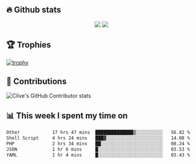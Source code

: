 ## &#128293; Github stats

<!-- GitHub Readme Streak Stats - https://github.com/DenverCoder1/github-readme-streak-stats -->
<p align="center">

<picture>
  <source 
    srcset="https://github-readme-stats.vercel.app/api?username=clivewalkden&count_private=true&show_icons=true&theme=darcula"
    media="(prefers-color-scheme: dark)"
  />
  <source
    srcset="https://github-readme-stats.vercel.app/api?username=clivewalkden&count_private=true&show_icons=true&theme=calm"
    media="(prefers-color-scheme: light), (prefers-color-scheme: no-preference)"
  />
  <img src="https://github-readme-stats.vercel.app/api?username=clivewalkden&count_private=true&show_icons=true&theme=darcula" />
</picture>

<a href="https://git.io/streak-stats" target="_blank">
  <img src="http://github-readme-streak-stats.herokuapp.com?user=clivewalkden&theme=darcula&date_format=j%20M%5B%20Y%5D" />
</a>

</p>

## &#127942; Trophies
[![trophy](https://github-profile-trophy.vercel.app/?username=clivewalkden&theme=onedark)](https://github.com/clivewalkden/github-profile-trophy)

## &#129309; Contributions
![Clive's GitHub Contributor stats](https://github-contributor-stats.vercel.app/api?username=clivewalkden)

## &#128202; This week I spent my time on
<!--START_SECTION:waka-->

```txt
Other            17 hrs 47 mins  ██████████████▒░░░░░░░░░░   56.82 %
Shell Script     4 hrs 24 mins   ███▓░░░░░░░░░░░░░░░░░░░░░   14.08 %
PHP              2 hrs 34 mins   ██░░░░░░░░░░░░░░░░░░░░░░░   08.24 %
JSON             1 hr 6 mins     █░░░░░░░░░░░░░░░░░░░░░░░░   03.53 %
YAML             1 hr 4 mins     █░░░░░░░░░░░░░░░░░░░░░░░░   03.43 %
```

<!--END_SECTION:waka-->
